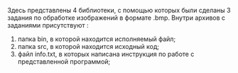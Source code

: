 Здесь представлены 4 библиотеки, с помощью которых были сделаны 3 задания по обработке изображений в формате .bmp.
Внутри архивов с заданиями присутствуют : 
1) папка bin, в которой находится исполняемый файл;
2) папка src, в которой находится исходный код;
3) файл info.txt, в которых написана инструкция по работе с представленной программой;
